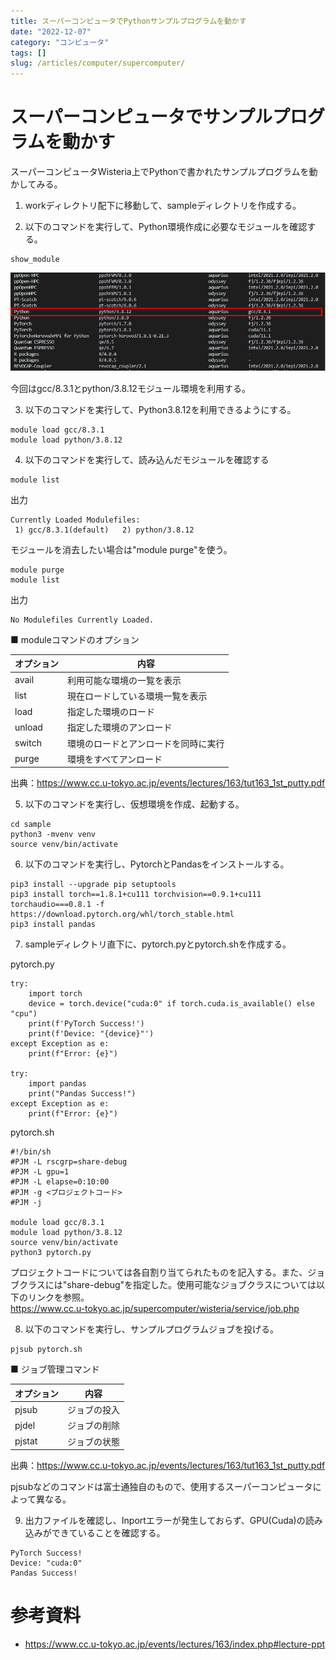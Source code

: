 ```yaml
---
title: スーパーコンピュータでPythonサンプルプログラムを動かす
date: "2022-12-07"
category: "コンピュータ"
tags: []
slug: /articles/computer/supercomputer/
---
```



# スーパーコンピュータでサンプルプログラムを動かす
スーパーコンピュータWisteria上でPythonで書かれたサンプルプログラムを動かしてみる。

1. workディレクトリ配下に移動して、sampleディレクトリを作成する。

2. 以下のコマンドを実行して、Python環境作成に必要なモジュールを確認する。

```
show_module
```

![show_moduleコマンド](./show_module.png)

今回はgcc/8.3.1とpython/3.8.12モジュール環境を利用する。

3. 以下のコマンドを実行して、Python3.8.12を利用できるようにする。
```
module load gcc/8.3.1
module load python/3.8.12
```

4. 以下のコマンドを実行して、読み込んだモジュールを確認する
```
module list
```

出力
```
Currently Loaded Modulefiles:
 1) gcc/8.3.1(default)   2) python/3.8.12
```

モジュールを消去したい場合は"module purge"を使う。
```
module purge
module list
```

出力
```
No Modulefiles Currently Loaded.
```

■ moduleコマンドのオプション

|オプション|内容|
|-|-|
|avail|利用可能な環境の一覧を表示|
|list|現在ロードしている環境一覧を表示|
|load|指定した環境のロード|
|unload|指定した環境のアンロード|
|switch|環境のロードとアンロードを同時に実行|
|purge|環境をすべてアンロード|

出典：https://www.cc.u-tokyo.ac.jp/events/lectures/163/tut163_1st_putty.pdf

5. 以下のコマンドを実行し、仮想環境を作成、起動する。
```
cd sample
python3 -mvenv venv
source venv/bin/activate
```

6. 以下のコマンドを実行し、PytorchとPandasをインストールする。
```
pip3 install --upgrade pip setuptools
pip3 install torch==1.8.1+cu111 torchvision==0.9.1+cu111 torchaudio===0.8.1 -f https://download.pytorch.org/whl/torch_stable.html
pip3 install pandas
```

7. sampleディレクトリ直下に、pytorch.pyとpytorch.shを作成する。

pytorch.py
```
try:
    import torch
    device = torch.device("cuda:0" if torch.cuda.is_available() else "cpu")
    print(f'PyTorch Success!')
    print(f'Device: "{device}"')
except Exception as e:
    print(f"Error: {e}")
    
try:
    import pandas
    print("Pandas Success!")
except Exception as e:
    print(f"Error: {e}")
```

pytorch.sh
```
#!/bin/sh
#PJM -L rscgrp=share-debug
#PJM -L gpu=1
#PJM -L elapse=0:10:00
#PJM -g <プロジェクトコード>
#PJM -j

module load gcc/8.3.1
module load python/3.8.12
source venv/bin/activate
python3 pytorch.py
```

プロジェクトコードについては各自割り当てられたものを記入する。また、ジョブクラスには"share-debug"を指定した。使用可能なジョブクラスについては以下のリンクを参照。  
https://www.cc.u-tokyo.ac.jp/supercomputer/wisteria/service/job.php

8. 以下のコマンドを実行し、サンプルプログラムジョブを投げる。

```
pjsub pytorch.sh
```

■ ジョブ管理コマンド

|オプション|内容|
|-|-|
|pjsub|ジョブの投入|
|pjdel|ジョブの削除|
|pjstat|ジョブの状態|

出典：https://www.cc.u-tokyo.ac.jp/events/lectures/163/tut163_1st_putty.pdf

pjsubなどのコマンドは富士通独自のもので、使用するスーパーコンピュータによって異なる。

9. 出力ファイルを確認し、Inportエラーが発生しておらず、GPU(Cuda)の読み込みができていることを確認する。

```
PyTorch Success!
Device: "cuda:0"
Pandas Success!
```

# 参考資料
+ https://www.cc.u-tokyo.ac.jp/events/lectures/163/index.php#lecture-ppt